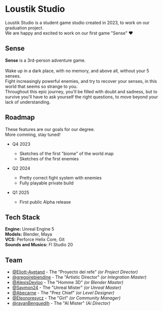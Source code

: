 
# Loustik Studio

Loustik Studio is a student game studio created in 2023, to work on our graduation project.\
We are happy and excited to work on our first game "Sense" ❤️


## Sense

**Sense** is a 3rd-person adventure game. \
\
Wake up in a dark place, with no memory, and above all, without your 5 senses.\
Fight increasingly powerful enemies, and try to recover your senses, in this world that seems so strange to you.\
Throughout this epic journey, you'll be filled with doubt and sadness, but to survive you'll have to ask yourself the right questions, to move beyond your lack of understanding.
## Roadmap

These features are our goals for our degree.\
More comming, stay tuned!

- Q4 2023
    - Sketches of the first "biome" of the world map
    - Sketches of the first enemies

- Q2 2024
    - Pretty correct fight system with enemies
    - Fully playable private build

- Q1 2025
    - First public Alpha release

## Tech Stack

**Engine:** Unreal Engine 5\
**Models:** Blender, Maya\
**VCS:** Perforce Helix Core, Git\
**Sounds and Musics:** Fl Studio 20

## Team

- [@Eliott-Avetand](https://github.com/Eliott-Avetand) - The "Proyecto del refe" _(or Project Director)_
- [@gregoirebiendine](https://www.github.com/gregoirebiendine) - The "Artistic Director" _(or Integration Master)_
- [@AlexisDevloo](https://www.github.com/AlexisDevloo) - The "Homme 3D" _(or Blender Master)_
- [@Saymon24](https://www.github.com/Saymon24) - The "Unreal Mister" _(or Unreal Master)_
- [@Abecarne](https://www.github.com/Abecarne) - The "Prez Chief" _(or Level Designer)_
- [@Eleonoresycz](https://www.github.com/Eleonoresycz) - The "Girl" _(or Community Manager)_
- [@rayanBenguedih](https://www.github.com/rayanBenguedih) - The "AI Mister" _(Ai Director)_
